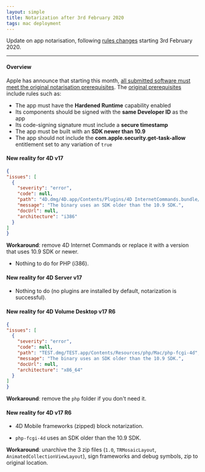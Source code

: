 ```yaml
---
layout: simple
title: Notarization after 3rd February 2020
tags: mac deployment
---
```


Update on app notarisation, following [rules changes](https://developer.apple.com/news/?id=12232019a) starting 3rd February 2020.

<!--more-->

---

#### Overview

Apple has announce that starting this month, [all submitted software must meet the original notarisation prerequisites](https://developer.apple.com/news/?id=12232019a). The [original prerequisites](https://developer.apple.com/news/?id=09032019a) include rules such as:

- The app must have the **Hardened Runtime** capability enabled
- Its components should be signed with the **same Developer ID** as the app
- Its code-signing signature must include a **secure timestamp**
- The app must be built with an **SDK newer than 10.9**
- The app should not include the **com.apple.security.get-task-allow** entitlement set to any variation of ``true``

#### New reality for 4D v17

```json
{
"issues": [
  {
    "severity": "error",
    "code": null,
    "path": "4D.dmg/4D.app/Contents/Plugins/4D InternetCommands.bundle/Contents/MacOS/4D InternetCommands",
    "message": "The binary uses an SDK older than the 10.9 SDK.",
    "docUrl": null,
    "architecture": "i386"
  }
]
}
```

**Workaround**: remove 4D Internet Commands or replace it with a version that uses 10.9 SDK or newer.

- Nothing to do for PHP (i386).

#### New reality for 4D Server v17

- Nothing to do (no plugins are installed by default, notarization is successful).

#### New reality for 4D Volume Desktop v17 R6

```json
{
"issues": [
  {
    "severity": "error",
    "code": null,
    "path": "TEST.dmg/TEST.app/Contents/Resources/php/Mac/php-fcgi-4d",
    "message": "The binary uses an SDK older than the 10.9 SDK.",
    "docUrl": null,
    "architecture": "x86_64"
  }
]
}
```
**Workaround**: remove the ``php`` folder if you don't need it.

#### New reality for 4D v17 R6

- 4D Mobile frameworks (zipped) block notarization.

- ``php-fcgi-4d`` uses an SDK older than the 10.9 SDK.

**Workaround**: unarchive the 3 zip files (``1.0``, ``TRMosaicLayout``, ``AnimatedCollectionViewLayout``), sign frameworks and debug symbols, zip to original location.
